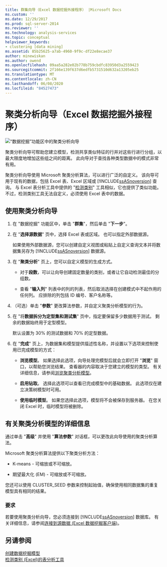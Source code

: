 ```yaml
---
title: 群集向导（Excel 数据挖掘外接程序） |Microsoft Docs
ms.custom: ''
ms.date: 12/29/2017
ms.prod: sql-server-2014
ms.reviewer: ''
ms.technology: analysis-services
ms.topic: conceptual
helpviewer_keywords:
- clustering [data mining]
ms.assetid: 85b25625-a7ab-4960-9f9c-df22e8ecae37
author: minewiskan
ms.author: owend
ms.openlocfilehash: 09aa5a282e02b778b759cbdfc83950d3a2559423
ms.sourcegitcommit: 2f166e139f637d6edfb5731510d632a13205eb25
ms.translationtype: MT
ms.contentlocale: zh-CN
ms.lasthandoff: 06/08/2020
ms.locfileid: "84527473"
---
```

# <a name="cluster-wizard-data-mining-add-ins-for-excel"></a>聚类分析向导（Excel 数据挖掘外接程序）
  ![“数据挖掘”功能区中的聚类分析向导](media/dmc-cluster.gif "“数据挖掘”功能区中的聚类分析向导")  
  
 聚类分析向导可帮助您建立模型，检测共享类似特征的行并对这些行进行分组，以最大限度地增加这些组之间的距离。 此向导对于查找各种类型数据中的模式非常有用。  
  
 聚类分析向导使用 Microsoft 聚类分析算法，可以进行广泛的自定义。 该向导可用于现有的数据，包括 Excel 表、Excel 区域或 [!INCLUDE[ssASnoversion](../includes/ssasnoversion-md.md)] 查询。 与 Excel 表分析工具中提供的 "[检测类别](detect-categories-table-analysis-tools-for-excel.md)" 工具相似，它也提供了类似功能。 不过，检测类别工具无法自定义，必须使用 Excel 表中的数据。  
  
## <a name="using-the-cluster-wizard"></a>使用聚类分析向导  
  
1.  在 "数据挖掘" 功能区中，单击 "**群集**"，然后单击 "**下一步**"。  
  
2.  在 "**选择源数据**" 页中，选择 Excel 表或区域。 也可以指定外部数据源。  
  
     如果使用外部数据源，您可以创建自定义视图或粘贴上自定义查询文本并将数据集另存为 [!INCLUDE[ssASnoversion](../includes/ssasnoversion-md.md)] 数据源。  
  
3.  在 "**聚类分析**" 页上，您可以自定义模型的生成方式。  
  
    -   对于**段数**，可以让向导创建固定数量的类别，或者让它自动检测最佳的分组数。  
  
    -   查看 "**输入列**" 列表中的列的列表，然后取消选择在创建模式中不起作用的任何列。 应排除的列包括 ID 编号、客户名称等。  
  
4.  （可选）单击 "**参数**" 更改算法参数，并自定义聚类分析模型的行为。  
  
5.  在 "将**数据拆分为定型集和测试集**" 页中，指定要保留多少数据用于测试。 剩余的数据始终用于定型模型。  
  
     默认设置为 30% 的测试数据和 70% 的定型数据。  
  
6.  在 "**完成**" 页上，为数据集和模型提供描述性名称，并设置以下选项来控制使用已完成模型的方式：  
  
    -   **浏览模型**。 如果选择此选项，向导处理完模型后就会立即打开 "**浏览**" 窗口，以帮助您浏览结果。 查看器的内容取决于您建立的模型的类型。 有关详细信息，请参阅[浏览聚类分析模型](browsing-a-clustering-model.md)。  
  
    -   **启用钻取**。 选择此选项可以查看已完成模型中的基础数据。 此选项仅在建立决策树模型时可用。  
  
    -   **使用临时模型**。 如果您选择此选项，模型将不会被保存到服务器。 在您关闭 Excel 时，临时模型将被删除。  
  
## <a name="more-about-clustering-models"></a>有关聚类分析模型的详细信息  
 通过单击 "**高级**" 并使用 "**算法参数**" 对话框，可以更改此向导使用的聚类分析算法。  
  
 Microsoft 聚类分析算法提供以下聚类分析方法：  
  
-   K-means - 可缩放或不可缩放。  
  
-   期望最大化 (EM) - 可缩放或不可缩放。  
  
 您还可以使用 CLUSTER_SEED 参数来控制起始值，确保使用相同数据集的重复模型具有相同的结果。  
  
### <a name="requirements"></a>要求  
 若要使用聚类分析向导，您必须连接到 [!INCLUDE[ssASnoversion](../includes/ssasnoversion-md.md)] 数据库。 有关详细信息，请参阅[连接到源数据 &#40;Excel 数据挖掘客户端&#41;](connect-to-source-data-data-mining-client-for-excel.md)。  
  
## <a name="see-also"></a>另请参阅  
 [创建数据挖掘模型](creating-a-data-mining-model.md)   
 [检测类别 &#40;Excel&#41;的表分析工具](detect-categories-table-analysis-tools-for-excel.md)  
  
  
